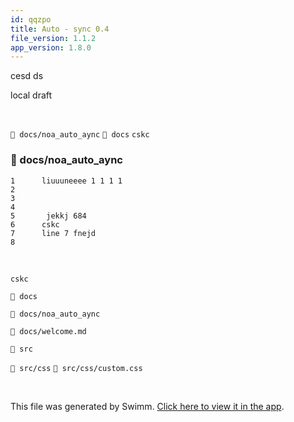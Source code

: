 ```yaml
---
id: qqzpo
title: Auto - sync 0.4
file_version: 1.1.2
app_version: 1.8.0
---
```


cesd ds

local draft

<br/>

`📄 docs/noa_auto_aync` `📄 docs` `cskc`<swm-token data-swm-token=":docs/noa_auto_aync:6:0:0:`cskc`"/>
<!-- NOTE-swimm-snippet: the lines below link your snippet to Swimm -->
### 📄 docs/noa_auto_aync
```
1      liuuuneeee 1 1 1 1
2      
3      
4      
5       jekkj 684
6      cskc
7      line 7 fnejd
8      
```

<br/>

`cskc`<swm-token data-swm-token=":docs/noa_auto_aync:6:0:0:`cskc`"/>

`📄 docs`

`📄 docs/noa_auto_aync`

`📄 docs/welcome.md`

`📄 src`

`📄 src/css` `📄 src/css/custom.css`

<br/>

This file was generated by Swimm. [Click here to view it in the app](http://localhost:5000/repos/Z2l0aHViJTNBJTNBTm9hUmVwbyUzQSUzQU5vYW96ZXI=/docs/qqzpo).
